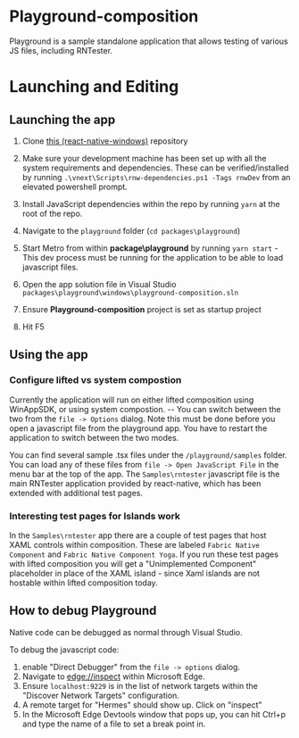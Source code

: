 # Playground-composition

Playground is a sample standalone application that allows testing of various JS files, including RNTester.

# Launching and Editing
## Launching the app

1. Clone [this (react-native-windows)](https://github.com/microsoft/react-native-windows) repository 

1. Make sure your development machine has been set up with all the system requirements and dependencies.  These can be verified/installed by running `.\vnext\Scripts\rnw-dependencies.ps1 -Tags rnwDev` from an elevated powershell prompt.

1. Install JavaScript dependencies within the repo by running `yarn` at the root of the repo.

1. Navigate to the `playground` folder  (`cd packages\playground`)

1. Start Metro from within **package\playground** by running `yarn start` - This dev process must be running for the application to be able to load javascript files.

1. Open the app solution file in Visual Studio `packages\playground\windows\playground-composition.sln`

1. Ensure **Playground-composition** project is set as startup project

1. Hit F5


## Using the app

### Configure lifted vs system compostion

Currently the application will run on either lifted composition using WinAppSDK, or using system compostion.  -- You can switch between the two from the `file -> Options` dialog.  Note this must be done before you open a javascript file from the playground app. You have to restart the application to switch between the two modes.

You can find several sample .tsx files under the `/playground/samples` folder. You can load any of these files from `file -> Open JavaScript File` in the menu bar at the top of the app.  The `Samples\rntester` javascript file is the main RNTester application provided by react-native, which has been extended with additional test pages.

### Interesting test pages for Islands work

In the `Samples\rntester` app there are a couple of test pages that host XAML controls within composition.  These are labeled `Fabric Native Component` and `Fabric Native Component Yoga`.  If you run these test pages with lifted composition you will get a "Unimplemented Component" placeholder in place of the XAML island - since Xaml islands are not hostable within lifted composition today.


## How to debug Playground

Native code can be debugged as normal through Visual Studio.  

To debug the javascript code: 

1. enable "Direct Debugger" from the `file -> options` dialog.
1. Navigate to [edge://inspect](edge://inspect) within Microsoft Edge.  
1. Ensure `localhost:9229` is in the list of network targets within the "Discover Network Targets" configuration.
1. A remote target for "Hermes" should show up.  Click on "inspect"
1. In the Microsoft Edge Devtools window that pops up, you can hit Ctrl+p and type the name of a file to set a break point in.
